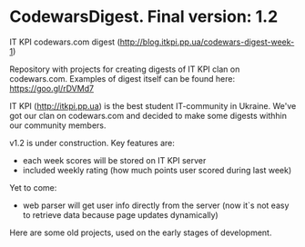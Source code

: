 # CodewarsDigest. Final version: 1.2
IT KPI codewars.com digest (http://blog.itkpi.pp.ua/codewars-digest-week-1)

Repository with projects for creating digests of IT KPI clan on codewars.com. Examples of digest itself can be found here: https://goo.gl/rDVMd7

IT KPI (http://itkpi.pp.ua) is the best student IT-community in Ukraine. We've got our clan on codewars.com and decided to make some digests withhin our community members.

v1.2 is under construction. Key features are:
- each week scores will be stored on IT KPI server
- included weekly rating (how much points user scored during last week)

Yet to come:
- web parser will get user info directly from the server (now it`s not easy to retrieve data because page updates dynamically)

Here are some old projects, used on the early stages of development. 




